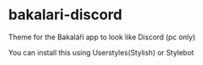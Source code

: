 # bakalari-discord
Theme for the Bakaláři app to look like Discord (pc only)


You can install this using Userstyles(Stylish) or Stylebot
